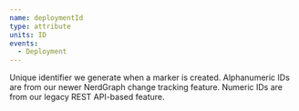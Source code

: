 ```yaml
---
name: deploymentId
type: attribute
units: ID
events:
  - Deployment
---
```


Unique identifier we generate when a marker is created. Alphanumeric IDs are from our newer NerdGraph change tracking feature. Numeric IDs are from our legacy REST API-based feature.
